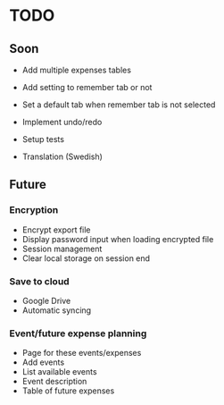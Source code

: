 # TODO

## Soon

- Add multiple expenses tables

- Add setting to remember tab or not
- Set a default tab when remember tab is not selected

- Implement undo/redo

- Setup tests

- Translation (Swedish)


## Future

### Encryption
- Encrypt export file
- Display password input when loading encrypted file
- Session management
- Clear local storage on session end

### Save to cloud
- Google Drive
- Automatic syncing

### Event/future expense planning
- Page for these events/expenses
- Add events
- List available events
- Event description
- Table of future expenses